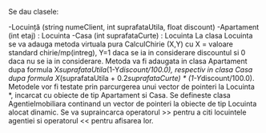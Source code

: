 Se dau clasele:

-Locuință (string numeClient, int suprafataUtila, float discount)
-Apartament (int etaj) : Locuinta
-Casa (int suprafataCurte) : Locuinta
La clasa Locuinta se va adauga metoda virtuala pura CalculChirie (X,Y) cu X = valoare standard
chirie/mp(intreg), Y=1 daca se ia in considerare discountul si 0 daca nu se ia in considerare.
Metoda va fi adaugata in clasa Apartament dupa formula X*suprafataUtila*(1-Y*discount/100.0),
respectiv in clasa Casa dupa formula X*(suprafataUtila + 0.2*suprafataCurte) * (1-Y*discount/100.0).
Metodele vor fi testate prin parcurgerea unui vector de pointeri la Locuinta *, incarcat cu obiecte de
tip Apartament si Casa.
Se defineste clasa AgentieImobiliara continand un vector de pointeri la obiecte de tip Locuinta alocat
dinamic. Se va supraincarca operatorul >> pentru a citi locuintele agentiei si operatorul << pentru
afisarea lor.
